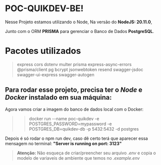 # POC-QUIKDEV-BE!

Nesse Projeto estamos utilizando o Node, Na versão do **NodeJS: 20.11.0**,

Junto com o ORM **PRISMA** para gerenciar o Banco de Dados **PostgreSQL**.

# Pacotes utilizados

> express cors dotenv multer prisma express-async-errors
> @prisma/client pg bcrypt jsonwebtoken resend swagger-jsdoc swagger-ui-express swagger-autogen

## Para rodar esse projeto, precisa ter o _Node_ e _Docker_ instalado em sua máquina:

Agora vamos criar a imagem do banco de dados local com o Docker:

> > docker run --name poc-quikdev -e POSTGRES_PASSWORD=mypassword -e POSTGRES_DB=quikdev-db -p 5432:5432 -d postgres

Depois é só rodar o npm run dev, caso dê certo terá que aparecer essa mensagem no terminal: **"Server is running on port: 3123"**

> **Atenção:** Não esqueça de criar/preencher seu arquivo _.env_ e copia o modelo de variaveis de ambiente que temos no _.example.env_
